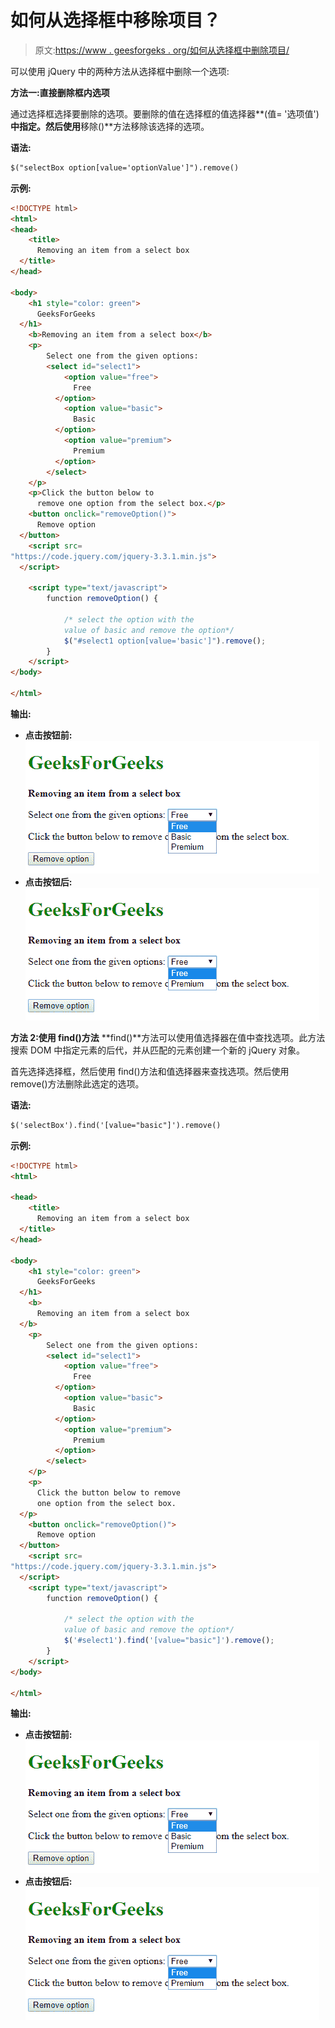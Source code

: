 # 如何从选择框中移除项目？

> 原文:[https://www . geesforgeks . org/如何从选择框中删除项目/](https://www.geeksforgeeks.org/how-to-remove-items-from-a-select-box/)

可以使用 jQuery 中的两种方法从选择框中删除一个选项:

**方法一:直接删除框内选项**

通过选择框选择要删除的选项。要删除的值在选择框的值选择器**(值= '选项值')**中指定。然后使用**移除()**方法移除该选择的选项。

**语法:**

```html
$("selectBox option[value='optionValue']").remove()
```

**示例:**

```html
<!DOCTYPE html>
<html>
<head>
    <title>
      Removing an item from a select box
  </title>
</head>

<body>
    <h1 style="color: green">
      GeeksForGeeks
  </h1>
    <b>Removing an item from a select box</b>
    <p>
        Select one from the given options:
        <select id="select1">
            <option value="free">
              Free
          </option>
            <option value="basic">
              Basic
          </option>
            <option value="premium">
              Premium
          </option>
        </select>
    </p>
    <p>Click the button below to 
      remove one option from the select box.</p>
    <button onclick="removeOption()">
      Remove option
  </button>
    <script src=
"https://code.jquery.com/jquery-3.3.1.min.js">
  </script>

    <script type="text/javascript">
        function removeOption() {

            /* select the option with the 
            value of basic and remove the option*/
            $("#select1 option[value='basic']").remove();
        }
    </script>
</body>

</html>
```

**输出:**

*   **点击按钮前:**
    ![direct-before](img/de8c2269ee7ed3b1d2d2ff674bd8a8bf.png)
*   **点击按钮后:**
    ![direct-after](img/671b65ee94b6dd977a0a00995bf023b0.png)

**方法 2:使用 find()方法**
**find()**方法可以使用值选择器在值中查找选项。此方法搜索 DOM 中指定元素的后代，并从匹配的元素创建一个新的 jQuery 对象。

首先选择选择框，然后使用 find()方法和值选择器来查找选项。然后使用 remove()方法删除此选定的选项。

**语法:**

```html
$('selectBox').find('[value="basic"]').remove()
```

**示例:**

```html
<!DOCTYPE html>
<html>

<head>
    <title>
      Removing an item from a select box
  </title>
</head>

<body>
    <h1 style="color: green">
      GeeksForGeeks
  </h1>
    <b>
      Removing an item from a select box
  </b>
    <p>
        Select one from the given options:
        <select id="select1">
            <option value="free">
              Free
          </option>
            <option value="basic">
              Basic
          </option>
            <option value="premium">
              Premium
          </option>
        </select>
    </p>
    <p>
      Click the button below to remove 
      one option from the select box.
  </p>
    <button onclick="removeOption()">
      Remove option
  </button>
    <script src=
"https://code.jquery.com/jquery-3.3.1.min.js">
  </script>
    <script type="text/javascript">
        function removeOption() {

            /* select the option with the 
            value of basic and remove the option*/
            $('#select1').find('[value="basic"]').remove();
        }
    </script>
</body>

</html>
```

**输出:**

*   **点击按钮前:**
    ![find-before](img/af8b9bee75572d2fa3e3beb139a40f0c.png)
*   **点击按钮后:**
    ![find-after](img/e61d45b287362369ea09ea40a19b582d.png)